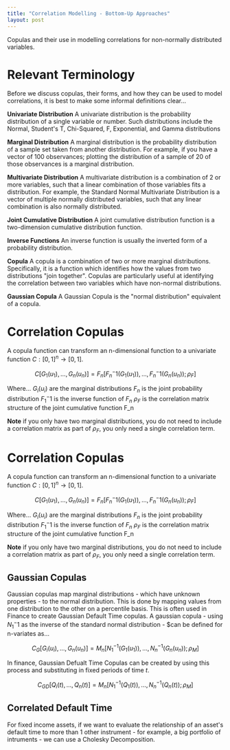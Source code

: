 ```yaml
---
title: "Correlation Modelling - Bottom-Up Approaches"
layout: post
---
```

Copulas and their use in modelling correlations for non-normally distributed variables. 

# Relevant Terminology
Before we discuss copulas, their forms, and how they can be used to model correlations, it is best to make some informal definitions clear...

**Univariate Distribution**
A univariate distribution is the probability distribution of a single variable or number. Such distributions include the Normal, Student's T, Chi-Squared, F, Exponential, and Gamma distributions

**Marginal Distribution**
A marginal distribution is the probability distribution of a sample set taken from another distribution. For example, if you have a vector of 100 observances; plotting the distribution of a sample of 20 of those observances is a marginal distribution. 

**Multivariate Distribution**
A multivariate distribution is a combination of 2 or more variables, such that a linear combination of those variables fits a distribution. For example, the Standard Normal Multivariate Distribution is a vector of multiple normally distributed variables, such that any linear combination is also normally distributed.

**Joint Cumulative Distribution**
A joint cumulative distribution function is a two-dimension cumulative distribution function. 

**Inverse Functions**
An inverse function is usually the inverted form of a probability distribution. 

**Copula**
A copula is a combination of two or more marginal distributions. Specifically, it is a function which identifies how the values from two distributions "join together". Copulas are particularly useful at identifying the correlation between two variables which have non-normal distributions. 

**Gaussian Copula**
A Gaussian Copula is the "normal distribution" equivalent of a copula.

# Correlation Copulas
A copula function can transform an n-dimensional function to a univariate function $C:[0,1]^n\rightarrow[0,1]$. 

$$C[G_1(u_1),...,G_n(u_n)] = F_n[F_n^-1(G_1(u_1)),...,F_n^-1(G_n(u_n));\rho_F]$$

Where...
$G_i(u_i)$ are the marginal distributions
$F_n$ is the joint probability distribution
$F_1^-1$ is the inverse function of $F_n$
$\rho_F$ is the correlation matrix structure of the joint cumulative function F_n

**Note** if you only have two marginal distributions, you do not need to include a correlation matrix as part of $\rho_F$, you only need a single correlation term. 

# Correlation Copulas
A copula function can transform an n-dimensional function to a univariate function $C:[0,1]^n\rightarrow[0,1]$. 

$$C[G_1(u_1),...,G_n(u_n)] = F_n[F_n^-1(G_1(u_1)),...,F_n^-1(G_n(u_n));\rho_F]$$

Where...
$G_i(u_i)$ are the marginal distributions
$F_n$ is the joint probability distribution
$F_1^-1$ is the inverse function of $F_n$
$\rho_F$ is the correlation matrix structure of the joint cumulative function F_n

**Note** if you only have two marginal distributions, you do not need to include a correlation matrix as part of $\rho_F$, you only need a single correlation term. 

## Gaussian Copulas
Gaussian copulas map marginal distributions - which have unknown properties - to the normal distribution. This is done by mapping values from one distribution to the other on a percentile basis. This is often used in Finance to create Gaussian Default Time copulas. A gaussian copula - using $N_1^-1$ as the inverse of the standard normal distribution - $can be defined for n-variates as...

$$C_G[G_i(u_i),...,G_n(u_n)] = M_n[N_1^{-1}(G_1(u_1)),...,N_n^{-1}(G_n(u_n));\rho_M]$$

In finance, Gaussian Defualt Time Copulas can be created by using this process and substituting in fixed periods of time $t$. 

$$C_{GD}[Q_i(t),...,Q_n(t)] = M_n[N_1^{-1}(Q_1(t)),...,N_n^{-1}(Q_n(t));\rho_M]$$

## Correlated Default Time
For fixed income assets, if we want to evaluate the relationship of an asset's default time to more than 1 other instrument - for example, a big portfolio of intruments - we can use a Cholesky Decomposition.
